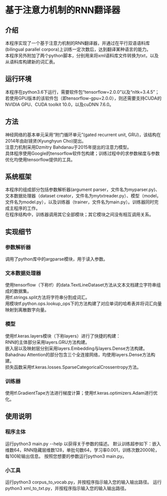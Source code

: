 # 基于注意力机制的RNN翻译器
## 介绍
本程序实现了一个基于注意力机制的RNN翻译器，并通过在平行双语语料库(bilingual parallel corpora)上训练一定次数后，达到翻译某种语言的能力。\
本程序另外附加了两个python脚本，分别用来将xml语料库文件转换为txt，以及从语料库构建新的词汇表。
## 运行环境
本程序在python3.6下运行，需要软件包“tensorflow=2.0.0”以及“nltk=3.4.5”；若使用GPU版本的该软件包（即tensorflow-gpu=2.0.0），则还需要支持CUDA的NVIDIA GPU、CUDA toolkit 10.0，以及cuDNN 7.6.0。
## 方法
神经网络的基本单元采用“附门循环单元”(gated recurrent unit, GRU)，该结构在2014年由赵镜贤(Kyunghyun Cho)提出。\
注意力机制采用Dzmitry Bahdanau于2015年提出的注意力模型。\
具体程序使用Google的tensorflow软件包构建；训练过程中的求参数梯度与参数优化均使用tensorflow提供的工具。
## 系统框架
本程序的组成部分包括参数解析器(argument parser，文件名为myparser.py)、文本数据处理器（dataset creator，文件名为mytxtreader.py）、模型（model，文件名为model.py），以及训练器（trainer，文件名为main.py）。训练器同时完成主程序的工作。\
在程序结构中，训练器调用其它全部模块；其它模块之间没有相互调用关系。
## 实现细节
### 参数解析器
调用了python库中的argparse模块，用于读入参数。
### 文本数据处理器
使用tensorflow（下称tf）的data.TextLineDataset方法从文本文档建立字符串组成的数据集。\
用tf.strings.split方法将字符串分割成词汇。\
用模块tf.python.ops.lookup_ops下的方法构建了对应单词的哈希表并将词汇向量映射到离散数字向量。
### 模型
使用tf.keras.layers模块（下称layers）进行了快捷的构建：\
RNN的主体部分采用layers.GRU方法构建。\
嵌入层以及映射层分别采用layers.Embedding与layers.Dense方法构建。\
Bahadnau Attention的部分包含三个全连接网络，均使用layers.Dense方法构建。\
损失函数采用tf.keras.losses.SparseCategoricalCrossentropy方法。
### 训练器
使用tf.GradientTape方法进行梯度计算；使用tf.keras.optimizers.Adam进行优化。
## 使用说明
### 程序主体
运行python3 main.py --help 以获得关于参数的描述。
默认训练超参如下：嵌入维数64，RNN隐藏层维数128，单批句数64，学习率0.001，训练次数2000轮，每100轮输出信息。
按照您想要的参数运行python3 main.py。
### 小工具
运行python3 corpus_to_vocab.py，并按程序指示输入您的输入输出路径。
运行python3 xml_to_txt.py，并按程序指示输入您的输入输出路径。
